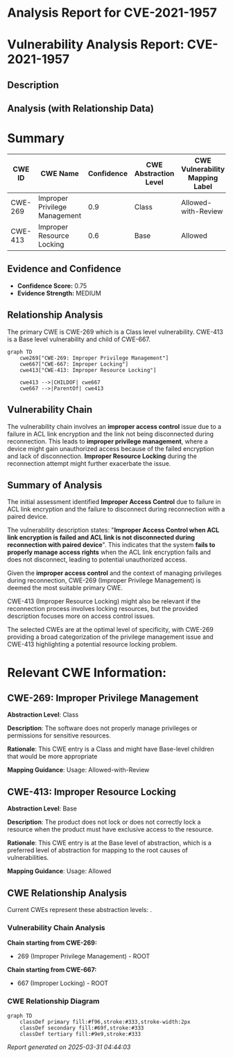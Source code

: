 # Analysis Report for CVE-2021-1957

# Vulnerability Analysis Report: CVE-2021-1957

## Description



## Analysis (with Relationship Data)

# Summary
| CWE ID | CWE Name | Confidence | CWE Abstraction Level | CWE Vulnerability Mapping Label | CWE-Vulnerability Mapping Notes |
|---|---|---|---|---|---|
| CWE-269 | Improper Privilege Management | 0.9 | Class | Allowed-with-Review | Primary CWE |
| CWE-413 | Improper Resource Locking | 0.6 | Base | Allowed | Secondary CWE |

## Evidence and Confidence

*   **Confidence Score:** 0.75
*   **Evidence Strength:** MEDIUM

## Relationship Analysis
The primary CWE is CWE-269 which is a Class level vulnerability. CWE-413 is a Base level vulnerability and child of CWE-667.

```mermaid
graph TD
    cwe269["CWE-269: Improper Privilege Management"]
    cwe667["CWE-667: Improper Locking"]
    cwe413["CWE-413: Improper Resource Locking"]

    cwe413 -->|CHILDOF| cwe667
    cwe667 -->|ParentOf| cwe413
```

## Vulnerability Chain
The vulnerability chain involves an **improper access control** issue due to a failure in ACL link encryption and the link not being disconnected during reconnection. This leads to **improper privilege management**, where a device might gain unauthorized access because of the failed encryption and lack of disconnection. **Improper Resource Locking** during the reconnection attempt might further exacerbate the issue.

## Summary of Analysis
The initial assessment identified **Improper Access Control** due to failure in ACL link encryption and the failure to disconnect during reconnection with a paired device.

The vulnerability description states: "**Improper Access Control when ACL link encryption is failed and ACL link is not disconnected during reconnection with paired device**". This indicates that the system **fails to properly manage access rights** when the ACL link encryption fails and does not disconnect, leading to potential unauthorized access.

Given the **improper access control** and the context of managing privileges during reconnection, CWE-269 (Improper Privilege Management) is deemed the most suitable primary CWE.

CWE-413 (Improper Resource Locking) might also be relevant if the reconnection process involves locking resources, but the provided description focuses more on access control issues.

The selected CWEs are at the optimal level of specificity, with CWE-269 providing a broad categorization of the privilege management issue and CWE-413 highlighting a potential resource locking problem.

# Relevant CWE Information:

## CWE-269: Improper Privilege Management

**Abstraction Level**: Class

**Description**: The software does not properly manage privileges or permissions for sensitive resources.

**Rationale**: This CWE entry is a Class and might have Base-level children that would be more appropriate

**Mapping Guidance**: Usage: Allowed-with-Review

## CWE-413: Improper Resource Locking

**Abstraction Level**: Base

**Description**: The product does not lock or does not correctly lock a resource when the product must have exclusive access to the resource.

**Rationale**: This CWE entry is at the Base level of abstraction, which is a preferred level of abstraction for mapping to the root causes of vulnerabilities.

**Mapping Guidance**: Usage: Allowed


## CWE Relationship Analysis

Current CWEs represent these abstraction levels: .


### Vulnerability Chain Analysis

**Chain starting from CWE-269:**
- 269 (Improper Privilege Management) - ROOT


**Chain starting from CWE-667:**
- 667 (Improper Locking) - ROOT



### CWE Relationship Diagram

```mermaid
graph TD
    classDef primary fill:#f96,stroke:#333,stroke-width:2px
    classDef secondary fill:#69f,stroke:#333
    classDef tertiary fill:#9e9,stroke:#333
```



*Report generated on 2025-03-31 04:44:03*
